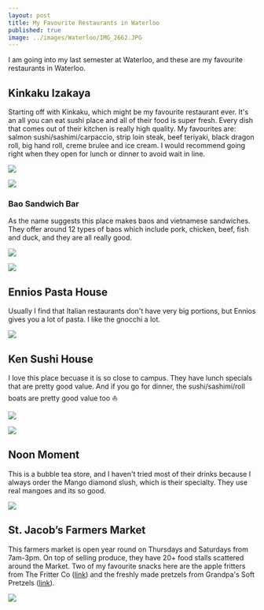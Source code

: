 ```yaml
---
layout: post
title: My Favourite Restaurants in Waterloo
published: true
image: ../images/Waterloo/IMG_2662.JPG
---
```

I am going into my last semester at Waterloo, and these are my favourite restaurants in Waterloo.

## Kinkaku Izakaya
Starting off with Kinkaku, which might be my favourite restaurant ever. It's an all you can eat sushi place and all of their food is super fresh. Every dish that comes out of their kitchen is really high quality. My favourites are: salmon sushi/sashimi/carpaccio, strip loin steak, beef teriyaki, black dragon roll, big hand roll, creme brulee and ice cream. I would recommend going right when they open for lunch or dinner to avoid wait in line.

![](../images/Waterloo/IMG_2597.JPG)

![](../images/Waterloo/IMG_4386.JPG)

### Bao Sandwich Bar
As the name suggests this place makes baos and vietnamese sandwiches. They offer around 12 types of baos which include pork, chicken, beef, fish and duck, and they are all really good.

![](../images/Waterloo/IMG_3417.JPG)

![](../images/Waterloo/IMG_3416.JPG)

## Ennios Pasta House
Usually I find that Italian restaurants don't have very big portions, but Ennios gives you a lot of pasta. I like the gnocchi a lot.

![](../images/Waterloo/IMG_2606.JPG)

## Ken Sushi House
I love this place becuase it is so close to campus. They have lunch specials that are pretty good value. And if you go for dinner, the sushi/sashimi/roll boats are pretty good value too ⛵

![](../images/Waterloo/IMG_2662.JPG)

![](../images/Waterloo/IMG_4118.JPG)

## Noon Moment
This is a bubble tea store, and I haven't tried most of their drinks because I always order the Mango diamond slush, which is their specialty. They use real mangoes and its so good.

![](../images/Waterloo/IMG_2643.JPG)

## St. Jacob’s Farmers Market
This farmers market is open year round on Thursdays and Saturdays from 7am-3pm. On top of selling produce, they have 20+ food stalls scattered around the Market. Two of my favourite snacks here are the apple fritters from The Fritter Co ([link](https://stjacobs.com/business-directory/eat/everything/everything/the-fritter-co-.htm)) and the freshly made pretzels from Grandpa's Soft Pretzels ([link](https://stjacobs.com/business-directory/eat/everything/everything/grandpa-s-soft-pretzels.htm)).

![](../images/Waterloo/IMG_2611.JPG)

